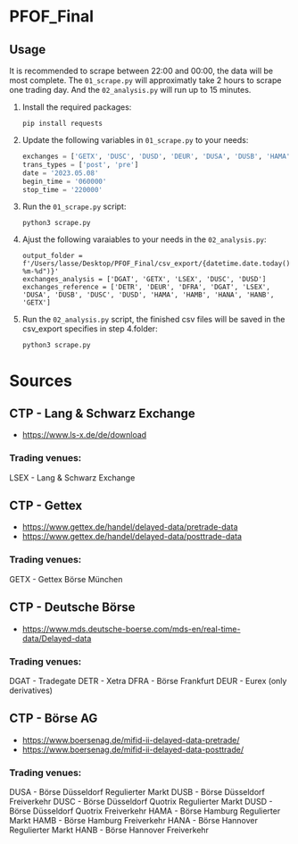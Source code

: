 # PFOF_Final

## Usage
It is recommended to scrape between 22:00 and 00:00, the data will be most complete. The `01_scrape.py` will approximatly take 2 hours to scrape one trading day. And the `02_analysis.py` will run up to 15 minutes.

1. Install the required packages:
    ```
    pip install requests
    ```
2. Update the following variables in `01_scrape.py` to your needs:
    ```python
    exchanges = ['GETX', 'DUSC', 'DUSD', 'DEUR', 'DUSA', 'DUSB', 'HAMA', 'HAMB', 'HANA', 'HANB', 'DFRA', 'DGAT', 'LSEX', 'DETR']
    trans_types = ['post', 'pre']
    date = '2023.05.08'
    begin_time = '060000'
    stop_time = '220000'
    ```
3. Run the `01_scrape.py` script:
    ```
    python3 scrape.py
    ```
4. Ajust the following varaiables to your needs in the `02_analysis.py`:
    ```
    output_folder = f'/Users/lasse/Desktop/PFOF_Final/csv_export/{datetime.date.today().strftime("%Y-%m-%d")}'
    exchanges_analysis = ['DGAT', 'GETX', 'LSEX', 'DUSC', 'DUSD']
    exchanges_reference = ['DETR', 'DEUR', 'DFRA', 'DGAT', 'LSEX', 'DUSA', 'DUSB', 'DUSC', 'DUSD', 'HAMA', 'HAMB', 'HANA', 'HANB', 'GETX']
    ``` 

5. Run the `02_analysis.py` script, the finished csv files will be saved in the csv_export specifies in step 4.folder:
    ```
    python3 scrape.py
    ```

# Sources

## CTP - Lang & Schwarz Exchange
* https://www.ls-x.de/de/download
### Trading venues:
LSEX - Lang & Schwarz Exchange

## CTP - Gettex
* https://www.gettex.de/handel/delayed-data/pretrade-data
* https://www.gettex.de/handel/delayed-data/posttrade-data
### Trading venues:
GETX - Gettex Börse München

## CTP - Deutsche Börse
* https://www.mds.deutsche-boerse.com/mds-en/real-time-data/Delayed-data
### Trading venues:
DGAT - Tradegate
DETR - Xetra
DFRA - Börse Frankfurt
DEUR - Eurex (only derivatives)

## CTP - Börse AG
* https://www.boersenag.de/mifid-ii-delayed-data-pretrade/
* https://www.boersenag.de/mifid-ii-delayed-data-posttrade/
### Trading venues:
DUSA - Börse Düsseldorf Regulierter Markt
DUSB - Börse Düsseldorf Freiverkehr
DUSC - Börse Düsseldorf Quotrix Regulierter Markt
DUSD - Börse Düsseldorf Quotrix Freiverkehr
HAMA - Börse Hamburg Regulierter Markt
HAMB - Börse Hamburg Freiverkehr
HANA - Börse Hannover Regulierter Markt
HANB - Börse Hannover Freiverkehr
